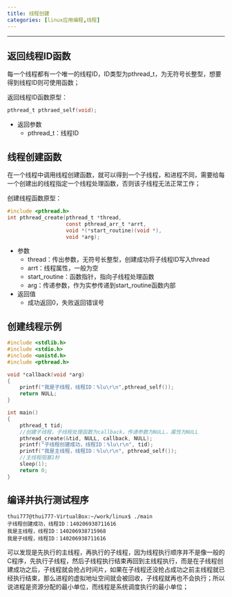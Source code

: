 ```yaml
---
title: 线程创建
categories: [linux应用编程,线程]
---
```


--------------

## 返回线程ID函数

每一个线程都有一个唯一的线程ID，ID类型为pthread_t，为无符号长整型，想要得到线程ID则可使用函数；

返回线程ID函数原型：

~~~c
pthread_t pthraed_self(void);
~~~

- 返回参数
  - pthread_t：线程ID

## 线程创建函数

在一个线程中调用线程创建函数，就可以得到一个子线程，和进程不同，需要给每一个创建出的线程指定一个线程处理函数，否则该子线程无法正常工作；

创建线程函数原型：

~~~c
#include <pthread.h>
int pthread_create(pthread_t *thread,
                   const pthread_arr_t *arrt,
                   void *(*start_routine)(void *),
                   void *arg);
~~~

- 参数
  - thread：传出参数，无符号长整型，创建成功将子线程ID写入thread
  - arrt：线程属性，一般为空
  - start_routine：函数指针，指向子线程处理函数
  - arg：传递参数，作为实参传递到start_routine函数内部
- 返回值
  - 成功返回0，失败返回错误号

## 创建线程示例

~~~c
#include <stdlib.h>
#include <stdio.h>
#include <unistd.h>
#include <pthread.h>

void *callback(void *arg)
{
    printf("我是子线程，线程ID：%lu\r\n",pthread_self());
    return NULL;
}

int main()
{
    pthread_t tid;
    //创建子线程，子线程处理函数为callback，传递参数为NULL，属性为NULL
    pthread_create(&tid, NULL, callback, NULL);
    printf("子线程创建成功，线程ID：%lu\r\n", tid);
    printf("我是主线程，线程ID：%lu\r\n", pthread_self());
    //主线程阻塞1秒
    sleep(1);
    return 0;
}
~~~

## 编译并执行测试程序

~~~shell
thui777@thui777-VirtualBox:~/work/linux$ ./main 
子线程创建成功，线程ID：140206938711616
我是主线程，线程ID：140206938715968
我是子线程，线程ID：140206938711616
~~~

可以发现是先执行的主线程，再执行的子线程，因为线程执行顺序并不是像一般的C程序，先执行子线程，然后子线程执行结束再回到主线程执行，而是在子线程创建成功之后，子线程就会抢占时间片，如果在子线程还没抢占成功之前主线程就已经执行结束，那么进程的虚拟地址空间就会被回收，子线程就再也不会执行；所以说进程是资源分配的最小单位，而线程是系统调度执行的最小单位；